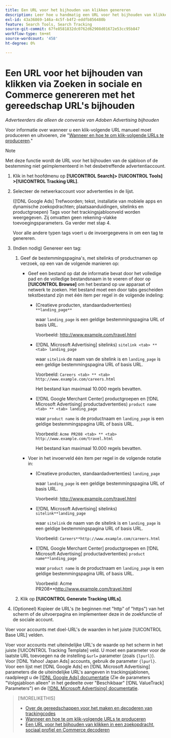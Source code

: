 ```yaml
---
title: Een URL voor het bijhouden van klikken genereren
description: Leer hoe u handmatig een URL voor het bijhouden van klikken in Zoeken, Sociaal en Commerce genereert.
exl-id: 43a36869-146a-4c5f-b4f2-eddfb856480b
feature: Search Tools, Search Tracking
source-git-commit: 67fe8581832dc0762d62908d01672e53cc95b847
workflow-type: tm+mt
source-wordcount: '458'
ht-degree: 0%

---
```


# Een URL voor het bijhouden van klikken via Zoeken in sociale en Commerce genereren met het gereedschap URL&#39;s bijhouden

*Adverteerders die alleen de conversie van Adoben Advertising bijhouden*

Voor informatie over wanneer u een klik-volgende URL manueel moet produceren en uitvoeren, zie &quot;[Wanneer en hoe te om klik-volgende URLs te produceren](/help/search-social-commerce/tracking/click-tracking-ways-to-generate.md).&quot;

>[!NOTE]
>
>Met deze functie wordt de URL voor het bijhouden van de sjabloon of de bestemming niet geïmplementeerd in het desbetreffende advertentiaccount.

1. Klik in het hoofdmenu op **[!UICONTROL Search]> [!UICONTROL Tools] >[!UICONTROL Tracking URL]**.

1. Selecteer de netwerkaccount voor advertenties in de lijst.

   ([!DNL Google Ads] Trefwoorden; tekst, installatie van mobiele apps en dynamische zoekopdrachten; plaatsaanduidingen, sitelinks en productgroepen) Tags voor het trackingsjabloonveld worden weergegeven. Zij omvatten geen rekening-vlakke toevoegingsparameters. Ga verder met stap 4.

   Voor alle andere typen tags voert u de invoergegevens in om een tag te genereren.

1. (Indien nodig) Genereer een tag:

   1. Geef de bestemmingspagina&#39;s, met sitelinks of productnamen op verzoek, op een van de volgende manieren op:

      * Geef een bestand op dat de informatie bevat door het volledige pad en de volledige bestandsnaam in te voeren of door op **[!UICONTROL Browse]** om het bestand op uw apparaat of netwerk te zoeken. Het bestand moet een door tabs gescheiden tekstbestand zijn met één item per regel in de volgende indeling:

         * (Creatieve producten, standaardadvertenties) `**landing_page**`

           waar `landing_page` is een geldige bestemmingspagina URL of basis URL.

           Voorbeeld: http://www.example.com/travel.html

         * ([!DNL Microsoft Advertising] sitelinks) `sitelink <tab> ** <tab> landing_page`

           waar `sitelink` de naam van de sitelink is en `landing_page` is een geldige bestemmingspagina URL of basis URL.

           Voorbeeld: `Careers <tab> ** <tab> http://www.example.com/careers.html`

           Het bestand kan maximaal 10.000 regels bevatten.

         * ([!DNL Google Merchant Center] productgroepen en [!DNL Microsoft Advertising] productadvertenties) `product name <tab> ** <tab> landing_page`

           waar `product name` is de productnaam en `landing_page` is een geldige bestemmingspagina URL of basis URL.

           Voorbeeld: `Acme PR208 <tab> ** <tab> http://www.example.com/travel.html`

           Het bestand kan maximaal 10.000 regels bevatten.

      * Voer in het invoerveld één item per regel in de volgende notatie in:

         * (Creatieve producten, standaardadvertenties) `landing_page`

           waar `landing_page` is een geldige bestemmingspagina URL of basis URL.

           Voorbeeld: http://www.example.com/travel.html

         * ([!DNL Microsoft Advertising] sitelinks) `sitelink**landing_page`

           waar `sitelink` de naam van de sitelink is en `landing_page` is een geldige bestemmingspagina URL of basis URL.

           Voorbeeld: `Careers**http://www.example.com/careers.html`

         * ([!DNL Google Merchant Center] productgroepen en [!DNL Microsoft Advertising] productadvertenties) `product name**landing_page`

           waar `product name` is de productnaam en `landing_page` is een geldige bestemmingspagina URL of basis URL.

           Voorbeeld: Acme PR208**http://www.example.com/travel.html

   1. Klik op **[!UICONTROL Generate Tracking URLs]**.

1. (Optioneel) Kopieer de URL&#39;s (te beginnen met &quot;http&quot; of &quot;https&quot;) van het scherm of de uitvoerpagina en implementeer deze in de zoekfunctie of de sociale account.

Voer voor accounts met doel-URL&#39;s de waarden in het juiste [!UICONTROL Base URL] velden.

Voer voor accounts met uiteindelijke URL&#39;s de waarde op het scherm in het juiste [!UICONTROL Tracking Template] veld. U moet een parameter voor de laatste URL toevoegen na de instelling `&url=` parameter (zoals `{lpurl}`). Voor [!DNL Yahoo! Japan Ads] accounts, gebruik de parameter `{lpurl}`. Voor een lijst met [!DNL Google Ads] en [!DNL Microsoft Advertising] parameters die de uiteindelijke URL&#39;s aangeven in trackingsjablonen, raadpleegt u de [[!DNL Google Ads] documentatie](https://support.google.com/google-ads/answer/6305348) (Zie de parameters &quot;Volgsjabloon alleen&quot; in het gedeelte over &quot;Beschikbaar&quot; [!DNL ValueTrack] Parameters&quot;) en de [[!DNL Microsoft Advertising] documentatie](https://help.ads.microsoft.com/#apex/3/en/56799/2).

>[!MORELIKETHIS]
>
>* [Over de gereedschappen voor het maken en decoderen van trackingcodes](tracking-tools-about.md)
>* [Wanneer en hoe te om klik-volgende URLs te produceren](/help/search-social-commerce/tracking/click-tracking-ways-to-generate.md)
>* [Een URL voor het bijhouden van klikken in een zoekopdracht, sociaal profiel en Commerce decoderen](click-tracking-url-decode.md)
